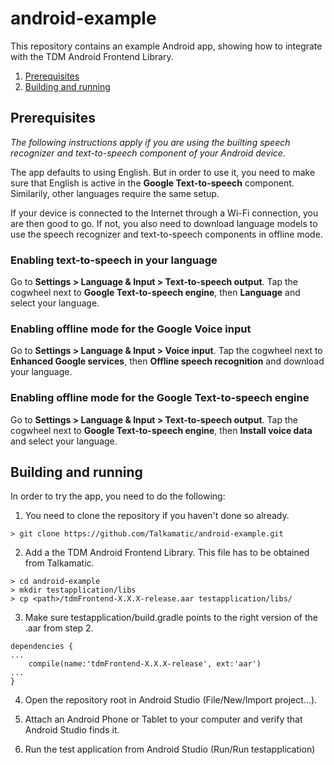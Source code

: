 # android-example
This repository contains an example Android app, showing how to integrate with the TDM Android Frontend Library.

1. [Prerequisites](#prerequisites)
2. [Building and running](#building-and-running)

## Prerequisites
_The following instructions apply if you are using the builting speech recognizer and text-to-speech component of your Android device._

The app defaults to using English. But in order to use it, you need to make sure that English is active in the **Google Text-to-speech** component. Similarily, other languages require the same setup.

If your device is connected to the Internet through a Wi-Fi connection, you are then good to go. If not, you also need to download language models to use the speech recognizer and text-to-speech components in offline mode.

### Enabling text-to-speech in your language
Go to **Settings > Language & Input > Text-to-speech output**. Tap the cogwheel next to **Google Text-to-speech engine**, then **Language** and select your language.

### Enabling offline mode for the **Google Voice input**
Go to **Settings > Language & Input > Voice input**. Tap the cogwheel next to **Enhanced Google services**, then **Offline speech recognition** and download your language.

### Enabling offline mode for the **Google Text-to-speech engine**
Go to **Settings > Language & Input > Text-to-speech output**. Tap the cogwheel next to **Google Text-to-speech engine**, then **Install voice data** and select your language.

## Building and running
In order to try the app, you need to do the following:

1. You need to clone the repository if you haven't done so already.

  ```
  > git clone https://github.com/Talkamatic/android-example.git
  ```

2. Add a the TDM Android Frontend Library. This file has to be obtained from Talkamatic.

  ```
  > cd android-example
  > mkdir testapplication/libs
  > cp <path>/tdmFrontend-X.X.X-release.aar testapplication/libs/
  ```

3. Make sure testapplication/build.gradle points to the right version of the .aar from step 2.

  ```
  dependencies {
  ...
      compile(name:'tdmFrontend-X.X.X-release', ext:'aar')
  ...
  }
  ```

4. Open the repository root in Android Studio (File/New/Import project...).

5. Attach an Android Phone or Tablet to your computer and verify that Android Studio finds it.

6. Run the test application from Android Studio (Run/Run testapplication)